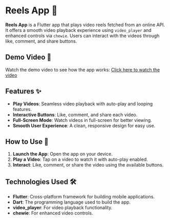 # **Reels App 🎥**

**Reels App** is a Flutter app that plays video reels fetched from an online API. It offers a smooth video playback experience using `video_player` and enhanced controls via `chewie`. Users can interact with the videos through like, comment, and share buttons.

## Demo Video 🎥
Watch the demo video to see how the app works:
[Click here to watch the video](https://drive.google.com/file/d/1KKWy0q6-oR-8eI04pDK26RtsYlDCG5nl/view?usp=drive_link)

## **Features ✨**  
- **Play Videos**: Seamless video playback with auto-play and looping features.  
- **Interactive Buttons**: Like, comment, and share each video.  
- **Full-Screen Mode**: Watch videos in full-screen for better viewing.  
- **Smooth User Experience**: A clean, responsive design for easy use.

## **How to Use 📲**  
1. **Launch the App**: Open the app on your device.  
2. **Play a Video**: Tap on a video to watch it with auto-play enabled.  
3. **Interact**: Like, comment, or share the video using the available buttons.

## **Technologies Used 🛠**  
- **Flutter**: Cross-platform framework for building mobile applications.  
- **Dart**: The programming language used to build the app.  
- **video_player**: For video playback functionality.  
- **chewie**: For enhanced video controls.


